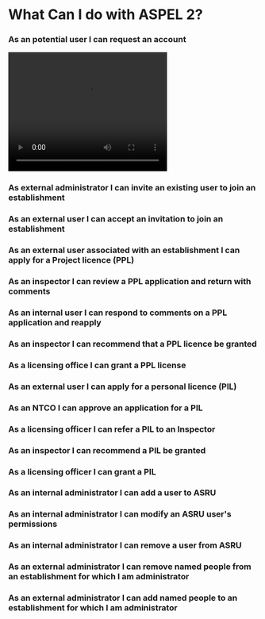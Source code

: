 # What Can I do with ASPEL 2?

### As an potential user I can request an account
 <video width="320" height="240" controls>
  <source src="signup.mp4" type="video/mp4">
Your browser does not support the video tag.
</video> 

### As external administrator I can invite an existing user to join an establishment

### As an external user I can accept an invitation to join an establishment

### As an external user associated with an establishment I can apply for a Project licence (PPL)

### As an inspector I can review a PPL application and return with comments

### As an internal user I can respond to comments on a PPL application and reapply

### As an inspector I can recommend that a PPL licence be granted

### As a licensing office I can grant a PPL license

### As an external user I can apply for a personal licence (PIL)

### As an NTCO I can approve an application for a PIL

### As a licensing officer I can refer a PIL to an Inspector

### As an inspector I can recommend a PIL be granted

### As a licensing officer I can grant a PIL

### As an internal administrator I can add a user to ASRU

### As an internal administrator I can modify an ASRU user's permissions

### As an internal administrator I can remove a user from ASRU

### As an external administrator I can remove named people from an establishment for which I am administrator 

### As an external administrator I can add named people to an establishment for which I am administrator 

